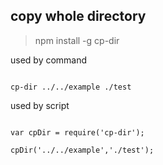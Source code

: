 ## copy whole directory

> npm install -g cp-dir


used by command

```

cp-dir ../../example ./test

```

used by script

```

var cpDir = require('cp-dir');

cpDir('../../example','./test');

```